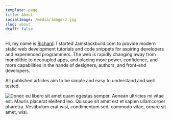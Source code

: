 ```yaml
---
template: page
title: About
socialImage: /media/image-2.jpg
slug: about
draft: false
---
```

Hi, my name is [Richard](https://twitter.com/iamchardmd). I started Jamstackbuild.com to provide modern static web development tutorials and code snippets for aspiring developers and experienced programmers. The web is rapidly changing away from monolithic to decoupled apps, and placing more power, confidence, and more capabilities in the hands of designers, authors, and front-end developers.

All published articles aim to be simple and easy to understand and well tested. 



![Donec eu libero sit amet quam egestas semper. Aenean ultricies mi vitae est. Mauris placerat eleifend leo. Quisque sit amet est et sapien ullamcorper pharetra. Vestibulum erat wisi, condimentum sed, commodo vitae, ornare sit amet, wisi.](/media/image-2.jpg)